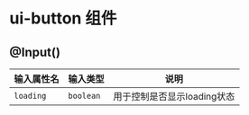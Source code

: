 # ui-button 组件

## @Input()

| 输入属性名 | 输入类型  | 说明    |
| --        | --        | --        |
| `loading`      | `boolean`   | 用于控制是否显示loading状态 |
